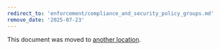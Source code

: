 ```yaml
---
redirect_to: 'enforcement/compliance_and_security_policy_groups.md'
remove_date: '2025-07-23'
---
```


<!-- markdownlint-disable -->

This document was moved to [another location](enforcement/compliance_and_security_policy_groups.md).

<!-- This redirect file can be deleted after 2025-10-23. -->
<!-- Redirects that point to other docs in the same project expire in three months. -->
<!-- Redirects that point to docs in a different project or site (for example, link is not relative and starts with `https:`) expire in one year. -->
<!-- Before deletion, see: https://docs.gitlab.com/development/documentation/redirects -->
